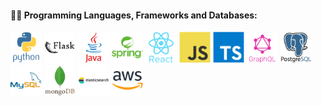 #### 👩‍💻 Programming Languages, Frameworks and Databases:
<img src="https://github.com/devicons/devicon/blob/master/icons/python/python-original-wordmark.svg" alt="python Logo" width="50" height="50" > <img src="https://github.com/devicons/devicon/blob/master/icons/flask/flask-original-wordmark.svg" alt="flask Logo" width="50" height="50" > <img src="https://github.com/devicons/devicon/blob/master/icons/java/java-original-wordmark.svg" alt="java Logo" width="50" height="50" > <img src="https://github.com/devicons/devicon/blob/master/icons/spring/spring-original-wordmark.svg" alt="spring Logo" width="50" height="50" > <img src="https://github.com/devicons/devicon/blob/master/icons/react/react-original-wordmark.svg" alt="react Logo" width="50" height="50" > <img src="https://github.com/devicons/devicon/blob/master/icons/javascript/javascript-original.svg" alt="javascript Logo" width="50" height="50" > <img src="https://github.com/devicons/devicon/blob/master/icons/typescript/typescript-original.svg" alt="ts" width="50" height="50"> <img src="https://github.com/devicons/devicon/blob/master/icons/graphql/graphql-plain-wordmark.svg" alt="graphql" width="50" height="50"> <img src="https://github.com/devicons/devicon/blob/master/icons/postgresql/postgresql-original-wordmark.svg" alt="postgresql Logo" width="50" height="50" > <img src="https://github.com/devicons/devicon/blob/master/icons/mysql/mysql-original-wordmark.svg" alt="postgresql Logo" width="50" height="50" > <img src="https://github.com/devicons/devicon/blob/master/icons/mongodb/mongodb-original-wordmark.svg" alt="mongo Logo" width="50" height="50" > <img src="https://github.com/devicons/devicon/blob/master/icons/elasticsearch/elasticsearch-original-wordmark.svg" alt="elasticsearch Logo" width="50" height="50" >  <img src="https://github.com/devicons/devicon/blob/master/icons/amazonwebservices/amazonwebservices-original-wordmark.svg" alt="aws Logo" width="50" height="50" >

